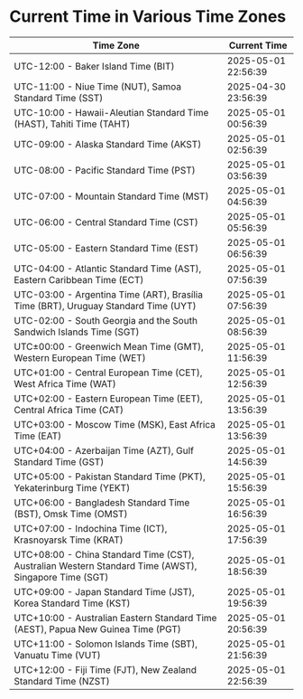# Current Time in Various Time Zones

| Time Zone | Current Time |
|-----------|--------------|
| UTC-12:00 - Baker Island Time (BIT) | 2025-05-01 22:56:39 |
| UTC-11:00 - Niue Time (NUT), Samoa Standard Time (SST) | 2025-04-30 23:56:39 |
| UTC-10:00 - Hawaii-Aleutian Standard Time (HAST), Tahiti Time (TAHT) | 2025-05-01 00:56:39 |
| UTC-09:00 - Alaska Standard Time (AKST) | 2025-05-01 02:56:39 |
| UTC-08:00 - Pacific Standard Time (PST) | 2025-05-01 03:56:39 |
| UTC-07:00 - Mountain Standard Time (MST) | 2025-05-01 04:56:39 |
| UTC-06:00 - Central Standard Time (CST) | 2025-05-01 05:56:39 |
| UTC-05:00 - Eastern Standard Time (EST) | 2025-05-01 06:56:39 |
| UTC-04:00 - Atlantic Standard Time (AST), Eastern Caribbean Time (ECT) | 2025-05-01 07:56:39 |
| UTC-03:00 - Argentina Time (ART), Brasília Time (BRT), Uruguay Standard Time (UYT) | 2025-05-01 07:56:39 |
| UTC-02:00 - South Georgia and the South Sandwich Islands Time (SGT) | 2025-05-01 08:56:39 |
| UTC±00:00 - Greenwich Mean Time (GMT), Western European Time (WET) | 2025-05-01 11:56:39 |
| UTC+01:00 - Central European Time (CET), West Africa Time (WAT) | 2025-05-01 12:56:39 |
| UTC+02:00 - Eastern European Time (EET), Central Africa Time (CAT) | 2025-05-01 13:56:39 |
| UTC+03:00 - Moscow Time (MSK), East Africa Time (EAT) | 2025-05-01 13:56:39 |
| UTC+04:00 - Azerbaijan Time (AZT), Gulf Standard Time (GST) | 2025-05-01 14:56:39 |
| UTC+05:00 - Pakistan Standard Time (PKT), Yekaterinburg Time (YEKT) | 2025-05-01 15:56:39 |
| UTC+06:00 - Bangladesh Standard Time (BST), Omsk Time (OMST) | 2025-05-01 16:56:39 |
| UTC+07:00 - Indochina Time (ICT), Krasnoyarsk Time (KRAT) | 2025-05-01 17:56:39 |
| UTC+08:00 - China Standard Time (CST), Australian Western Standard Time (AWST), Singapore Time (SGT) | 2025-05-01 18:56:39 |
| UTC+09:00 - Japan Standard Time (JST), Korea Standard Time (KST) | 2025-05-01 19:56:39 |
| UTC+10:00 - Australian Eastern Standard Time (AEST), Papua New Guinea Time (PGT) | 2025-05-01 20:56:39 |
| UTC+11:00 - Solomon Islands Time (SBT), Vanuatu Time (VUT) | 2025-05-01 21:56:39 |
| UTC+12:00 - Fiji Time (FJT), New Zealand Standard Time (NZST) | 2025-05-01 22:56:39 |

